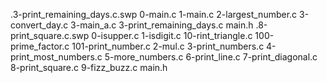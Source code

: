 .3-print_remaining_days.c.swp 0-main.c 1-main.c 2-largest_number.c 3-convert_day.c 3-main_a.c 3-print_remaining_days.c main.h .8-print_square.c.swp 0-isupper.c 1-isdigit.c 10-rint_triangle.c 100-prime_factor.c 101-print_number.c 2-mul.c 3-print_numbers.c 4-print_most_numbers.c 5-more_numbers.c 6-print_line.c 7-print_diagonal.c 8-print_square.c 9-fizz_buzz.c main.h 
